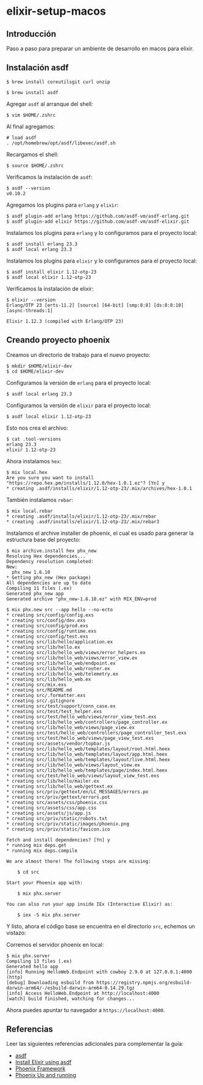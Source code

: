 # elixir-setup-macos

## Introducción

Paso a paso para preparar un ambiente de desarrollo en macos para elixir.

## Instalación asdf

```shell
$ brew install coreutilsgit curl unzip
```

```shell
$ brew install asdf
```

Agregar `asdf` al arranque del shell:

```shell
$ vim $HOME/.zshrc
```

Al final agregamos:

```
# load asdf
. /opt/homebrew/opt/asdf/libexec/asdf.sh
```

Recargamos el shell:

```shell
$ source $HOME/.zshrc
```

Verificamos la instalación de `asdf`:

```shell
$ asdf --version
v0.10.2
```

Agregamos los plugins para `erlang` y `elixir`:

```shell
$ asdf plugin-add erlang https://github.com/asdf-vm/asdf-erlang.git
$ asdf plugin-add elixir https://github.com/asdf-vm/asdf-elixir.git
```

Instalamos los plugins para `erlang` y lo configuramos para el proyecto local:

```shell
$ asdf install erlang 23.3
$ asdf local erlang 23.3
```

Instalamos los plugins para `elixir` y lo configuramos para el proyecto local:

```shell
$ asdf install elixir 1.12-otp-23
$ asdf local elixir 1.12-otp-23
```

Verificamos la instalación de elixir:

```shell
$ elixir --version
Erlang/OTP 23 [erts-11.2] [source] [64-bit] [smp:8:8] [ds:8:8:10] [async-threads:1]

Elixir 1.12.3 (compiled with Erlang/OTP 23)
```

## Creando proyecto phoenix

Creamos un directorio de trabajo para el nuevo proyecto:

```shell
$ mkdir $HOME/elixir-dev
$ cd $HOME/elixir-dev
```

Configuramos la versión de `erlang` para el proyecto local:

```shell
$ asdf local erlang 23.3
```

Configuramos la versión de `elixir` para el proyecto local:

```shell
$ asdf local elixir 1.12-otp-23
```

Esto nos crea el archivo:

```shell
$ cat .tool-versions
erlang 23.3
elixir 1.12-otp-23
```

Ahora instalamos `hex`:

```shell
$ mix local.hex
Are you sure you want to install "https://repo.hex.pm/installs/1.12.0/hex-1.0.1.ez"? [Yn] y
* creating .asdf/installs/elixir/1.12-otp-23/.mix/archives/hex-1.0.1
```

También instalamos `rebar`:

```shell
$ mix local.rebar
* creating .asdf/installs/elixir/1.12-otp-23/.mix/rebar
* creating .asdf/installs/elixir/1.12-otp-23/.mix/rebar3
```

Instalamos el archive installer de phoenix, el cual es usado para generar la estructura base del proyecto:

```shell
$ mix archive.install hex phx_new
Resolving Hex dependencies...
Dependency resolution completed:
New:
  phx_new 1.6.10
* Getting phx_new (Hex package)
All dependencies are up to date
Compiling 11 files (.ex)
Generated phx_new app
Generated archive "phx_new-1.6.10.ez" with MIX_ENV=prod
```

```shell
$ mix phx.new src --app hello --no-ecto
* creating src/config/config.exs
* creating src/config/dev.exs
* creating src/config/prod.exs
* creating src/config/runtime.exs
* creating src/config/test.exs
* creating src/lib/hello/application.ex
* creating src/lib/hello.ex
* creating src/lib/hello_web/views/error_helpers.ex
* creating src/lib/hello_web/views/error_view.ex
* creating src/lib/hello_web/endpoint.ex
* creating src/lib/hello_web/router.ex
* creating src/lib/hello_web/telemetry.ex
* creating src/lib/hello_web.ex
* creating src/mix.exs
* creating src/README.md
* creating src/.formatter.exs
* creating src/.gitignore
* creating src/test/support/conn_case.ex
* creating src/test/test_helper.exs
* creating src/test/hello_web/views/error_view_test.exs
* creating src/lib/hello_web/controllers/page_controller.ex
* creating src/lib/hello_web/views/page_view.ex
* creating src/test/hello_web/controllers/page_controller_test.exs
* creating src/test/hello_web/views/page_view_test.exs
* creating src/assets/vendor/topbar.js
* creating src/lib/hello_web/templates/layout/root.html.heex
* creating src/lib/hello_web/templates/layout/app.html.heex
* creating src/lib/hello_web/templates/layout/live.html.heex
* creating src/lib/hello_web/views/layout_view.ex
* creating src/lib/hello_web/templates/page/index.html.heex
* creating src/test/hello_web/views/layout_view_test.exs
* creating src/lib/hello/mailer.ex
* creating src/lib/hello_web/gettext.ex
* creating src/priv/gettext/en/LC_MESSAGES/errors.po
* creating src/priv/gettext/errors.pot
* creating src/assets/css/phoenix.css
* creating src/assets/css/app.css
* creating src/assets/js/app.js
* creating src/priv/static/robots.txt
* creating src/priv/static/images/phoenix.png
* creating src/priv/static/favicon.ico

Fetch and install dependencies? [Yn] y
* running mix deps.get
* running mix deps.compile

We are almost there! The following steps are missing:

    $ cd src

Start your Phoenix app with:

    $ mix phx.server

You can also run your app inside IEx (Interactive Elixir) as:

    $ iex -S mix phx.server

```

Y listo, ahora el código base se encuentra en el directorio `src`, echemos un vistazo:

Corremos el servidor phoenix en local:

```shell
$ mix phx.server
Compiling 13 files (.ex)
Generated hello app
[info] Running HelloWeb.Endpoint with cowboy 2.9.0 at 127.0.0.1:4000 (http)
[debug] Downloading esbuild from https://registry.npmjs.org/esbuild-darwin-arm64/-/esbuild-darwin-arm64-0.14.29.tgz
[info] Access HelloWeb.Endpoint at http://localhost:4000
[watch] build finished, watching for changes...
```

Ahora puedes apuntar tu navegador a `https://localhost:4000`.

## Referencias

Leer las siguientes referencias adicionales para complementar la guía:

 * [asdf](https://asdf-vm.com/)
 * [Install Elixir using asdf](https://thinkingelixir.com/install-elixir-using-asdf/)
 * [Phoenix Framework](https://www.phoenixframework.org/)
 * [Phoenix Up and running](https://hexdocs.pm/phoenix/up_and_running.html)
